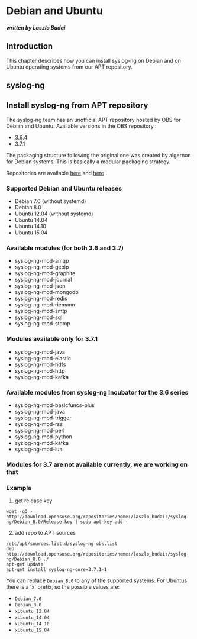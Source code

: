 # Debian and Ubuntu

##### written by Laszlo Budai

[ref:obs-lbudai-36]: https://build.opensuse.org/project/show/home:laszlo_budai:syslog-ng-3.6
[ref:obs-lbudai-37]: https://build.opensuse.org/project/show/home:laszlo_budai:syslog-ng

## Introduction

This chapter describes how you can install syslog-ng on Debian and on Ubuntu
operating systems from our APT repository.

## syslog-ng

## Install syslog-ng from APT repository

The syslog-ng team has an unofficial APT repository hosted by OBS for Debian and Ubuntu.
Available versions in the OBS repository :
 * 3.6.4
 * 3.7.1

The packaging structure following the original one was created by algernon for Debian systems.
This is basically a modular packaging strategy.

Repositories are available [here][ref:obs-lbudai-36] and [here][ref:obs-lbudai-37] .

### Supported Debian and Ubuntu releases
 * Debian 7.0 (without systemd)
 * Debian 8.0
 * Ubuntu 12.04 (without systemd)
 * Ubuntu 14.04
 * Ubuntu 14.10
 * Ubuntu 15.04

### Available modules (for both 3.6 and 3.7)
 * syslog-ng-mod-amqp
 * syslog-ng-mod-geoip
 * syslog-ng-mod-graphite
 * syslog-ng-mod-journal
 * syslog-ng-mod-json
 * syslog-ng-mod-mongodb
 * syslog-ng-mod-redis
 * syslog-ng-mod-riemann
 * syslog-ng-mod-smtp
 * syslog-ng-mod-sql
 * syslog-ng-mod-stomp

### Modules available only for 3.7.1
 * syslog-ng-mod-java
 * syslog-ng-mod-elastic
 * syslog-ng-mod-hdfs
 * syslog-ng-mod-http
 * syslog-ng-mod-kafka

### Available modules from syslog-ng Incubator for the 3.6 series
 * syslog-ng-mod-basicfuncs-plus
 * syslog-ng-mod-java
 * syslog-ng-mod-trigger
 * syslog-ng-mod-rss
 * syslog-ng-mod-perl
 * syslog-ng-mod-python
 * syslog-ng-mod-kafka
 * syslog-ng-mod-lua

### Modules for 3.7 are not available currently, we are working on that

### Example
  1. get release key

  ```
  wget -qO -  http://download.opensuse.org/repositories/home:/laszlo_budai:/syslog-ng/Debian_8.0/Release.key | sudo apt-key add -
  ```

  2. add repo to APT sources

  ```
  /etc/apt/sources.list.d/syslog-ng-obs.list
  deb  http://download.opensuse.org/repositories/home:/laszlo_budai:/syslog-ng/Debian_8.0 ./
  apt-get update
  apt-get install syslog-ng-core=3.7.1-1
  ```

You can replace `Debian_8.0` to any of the supported systems.
For Ubuntus there is a 'x' prefix, so the possible values are:

  * `Debian_7.0`
  * `Debian_8.0`
  * `xUbuntu_12.04`
  * `xUbuntu_14.04`
  * `xUbuntu_14.10`
  * `xUbuntu_15.04`

